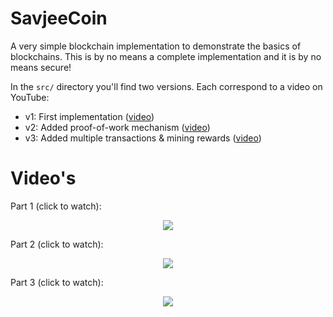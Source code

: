# SavjeeCoin

A very simple blockchain implementation to demonstrate the basics of blockchains. This is by no means a complete implementation and it is by no means secure!

In the ``src/`` directory you'll find two versions. Each correspond to a video on YouTube:

* v1: First implementation ([video](https://youtu.be/zVqczFZr124))
* v2: Added proof-of-work mechanism ([video](https://youtu.be/HneatE69814))
* v3: Added multiple transactions & mining rewards ([video](https://youtu.be/fRV6cGXVQ4I))

# Video's

Part 1 (click to watch):
<p align="center">
  <a href="https://www.youtube.com/watch?v=zVqczFZr124" target="_new">
    <img src="https://img.youtube.com/vi/zVqczFZr124/maxresdefault.jpg">
  </a>
</p>


Part 2 (click to watch):
<p align="center">
  <a href="https://www.youtube.com/watch?v=HneatE69814" target="_new">
    <img src="https://img.youtube.com/vi/HneatE69814/maxresdefault.jpg">
  </a>
</p>


Part 3 (click to watch):
<p align="center">
  <a href="https://www.youtube.com/watch?v=fRV6cGXVQ4I" target="_new">
    <img src="https://img.youtube.com/vi/fRV6cGXVQ4I/maxresdefault.jpg">
  </a>
</p>
